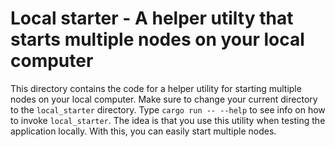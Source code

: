 
# Local starter - A helper utilty that starts multiple nodes on your local computer

This directory contains the code for a helper utility for starting multiple nodes on your local computer. Make sure to change your current directory to the `local_starter` directory. Type `cargo run -- --help` to see info on how to invoke `local_starter`. The idea is that you use this utility when testing the application locally. With this, you can easily start multiple nodes.


